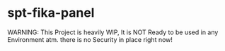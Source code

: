 # spt-fika-panel

WARNING: This Project is heavily WIP, It is NOT Ready to be used in any Environment atm. there is no Security in place right now!  
